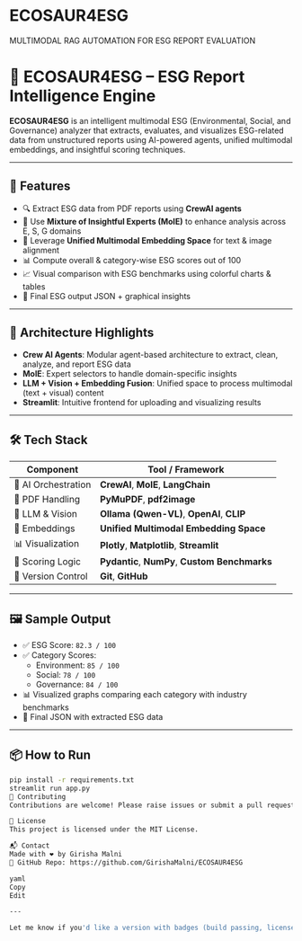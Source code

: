 # ECOSAUR4ESG
MULTIMODAL RAG AUTOMATION FOR ESG REPORT EVALUATION
# 🌱 ECOSAUR4ESG – ESG Report Intelligence Engine



**ECOSAUR4ESG** is an intelligent multimodal ESG (Environmental, Social, and Governance) analyzer that extracts, evaluates, and visualizes ESG-related data from unstructured reports using AI-powered agents, unified multimodal embeddings, and insightful scoring techniques.

---

## 🚀 Features

- 🔍 Extract ESG data from PDF reports using **CrewAI agents**
- 🤖 Use **Mixture of Insightful Experts (MoIE)** to enhance analysis across E, S, G domains
- 🔗 Leverage **Unified Multimodal Embedding Space** for text & image alignment
- 📊 Compute overall & category-wise ESG scores out of 100
- 📈 Visual comparison with ESG benchmarks using colorful charts & tables
- 🎯 Final ESG output JSON + graphical insights

---

## 🧠 Architecture Highlights

- **Crew AI Agents**: Modular agent-based architecture to extract, clean, analyze, and report ESG data
- **MoIE**: Expert selectors to handle domain-specific insights
- **LLM + Vision + Embedding Fusion**: Unified space to process multimodal (text + visual) content
- **Streamlit**: Intuitive frontend for uploading and visualizing results

---

## 🛠️ Tech Stack

| Component               | Tool / Framework              |
|------------------------|-------------------------------|
| 🧠 AI Orchestration     | **CrewAI**, **MoIE**, **LangChain** |
| 📄 PDF Handling         | **PyMuPDF**, **pdf2image**     |
| 🤖 LLM & Vision         | **Ollama (Qwen-VL)**, **OpenAI**, **CLIP** |
| 📐 Embeddings           | **Unified Multimodal Embedding Space** |
| 📊 Visualization        | **Plotly**, **Matplotlib**, **Streamlit** |
| 🧮 Scoring Logic        | **Pydantic**, **NumPy**, **Custom Benchmarks** |
| 🔗 Version Control      | **Git**, **GitHub**             |

---

## 🖼 Sample Output

- ✅ ESG Score: `82.3 / 100`
- ✅ Category Scores:
  - Environment: `85 / 100`
  - Social: `78 / 100`
  - Governance: `84 / 100`
- 📊 Visualized graphs comparing each category with industry benchmarks
- 📄 Final JSON with extracted ESG data

---

## 📦 How to Run

```bash
pip install -r requirements.txt
streamlit run app.py
🤝 Contributing
Contributions are welcome! Please raise issues or submit a pull request.

📃 License
This project is licensed under the MIT License.

📬 Contact
Made with ❤️ by Girisha Malni
🔗 GitHub Repo: https://github.com/GirishaMalni/ECOSAUR4ESG

yaml
Copy
Edit

---

Let me know if you'd like a version with badges (build passing, license, etc.) or want a cleaner minimalist version too.
